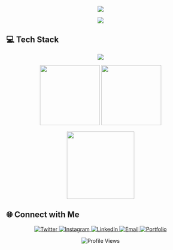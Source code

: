 <p align="center">
  <img src="https://capsule-render.vercel.app/api?type=waving&color=0f9d58&height=180&section=header&text=Ujjawal%20Singh&fontSize=40&fontColor=fff&animation=fadeIn" />
</p>

<p align="center">
  <a href="https://github.com/UjjawalChauhanSingh">
    <img src="https://readme-typing-svg.herokuapp.com?font=Fira+Code&size=22&pause=1000&color=0f9d58&center=true&vCenter=true&width=500&lines=👋+Hi,+I'm+Ujjawal+Singh;A+passionate+Full+Stack+Webdeveloper;and+CSE+undergrad+student+from+India" />
  </a>
</p>


## 💻 Tech Stack
<p align="center">
  <img src="https://skillicons.dev/icons?i=python,js,html,css,git,linux,flutter,cpp,c,react,typscript" />
</p>
<p align="center">
  <img src="https://github-readme-stats.vercel.app/api?username=UjjawalChauhanSingh&show_icons=true&theme=default&cache_seconds=1000" height="160" />
  <img src="https://github-readme-streak-stats.herokuapp.com/?user=UjjawalChauhanSingh&theme=default&cache_seconds=1000" height="160" />
</p>
 
<p align="center">
  <img src="https://github-readme-stats.vercel.app/api/top-langs/?username=UjjawalChauhanSingh&layout=compact&theme=default&cache_seconds=1000" height="180" />
</p>


## 🌐 Connect with Me  
<p align="center">
  <a href="https://x.com/Ujjawal28980782">
    <img src="https://img.shields.io/badge/Twitter-1DA1F2?style=for-the-badge&logo=twitter&logoColor=white" alt="Twitter"/>
  </a>
  <a href="https://www.instagram.com/ujawal_chauhan333/">
    <img src="https://img.shields.io/badge/Instagram-E4405F?style=for-the-badge&logo=instagram&logoColor=white" alt="Instagram"/>
  </a>
  <a href="https://www.linkedin.com/in/ujjawal-singh-00a195323/">
    <img src="https://img.shields.io/badge/LinkedIn-0A66C2?style=for-the-badge&logo=linkedin&logoColor=white" alt="LinkedIn"/>
  </a>
  <a href="mailto:ujjawal.codes@gmail.com">
    <img src="https://img.shields.io/badge/Email-D14836?style=for-the-badge&logo=gmail&logoColor=white" alt="Email"/>
  </a>
  <a href="https://ujjawalsingh.vercel.app">
    <img src="https://img.shields.io/badge/Portfolio-000000?style=for-the-badge&logo=vercel&logoColor=white" alt="Portfolio"/>
  </a>
</p>
<p align="center">
  <img src="https://komarev.com/ghpvc/?username=UjjawalChauhanSingh&color=blue&style=flat-square" alt="Profile Views" />
</p>


